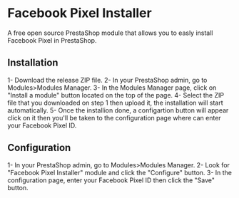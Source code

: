 # Facebook Pixel Installer

A free open source PrestaShop module that allows you to easly install Facebook Pixel in PrestaShop.

## Installation

1- Download the release ZIP file.
2- In your PrestaShop admin, go to Modules>Modules Manager.
3- In the Modules Manager page, click on "Install a module" button located on the top of the page.
4- Select the ZIP file that you downloaded on step 1 then upload it, the installation will start automatically.
5- Once the installion done, a configartion button will appear click on it then you'll be taken to the configuration page where can enter your Facebook Pixel ID.

## Configuration

1- In your PrestaShop admin, go to Modules>Modules Manager.
2- Look for "Facebook Pixel Installer" module and click the "Configure" button.
3- In the configuration page, enter your Facebook Pixel ID then click the "Save" button.
